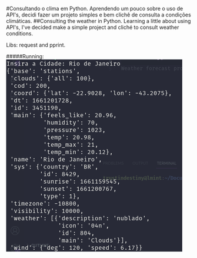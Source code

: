 #Consultando o clima em Python.
Aprendendo um pouco sobre o uso de API's, decidi fazer um projeto simples e bem clichê de consulta a condições climáticas.
##Consulting the weather in Python.
Learning a little about using API's, I've decided make a simple project and cliché to consult weather conditions.


Libs: request and pprint.

#####Running:
![Result](img/test.png)